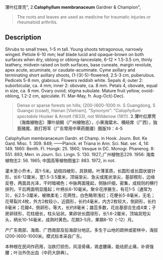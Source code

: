 薄叶红厚壳",
2.**Calophyllum membranaceum** Gardner & Champion",

> The roots and leaves are used as medicine for traumatic injuries or rheumatoid arthritis.

## Description
Shrubs to small trees, 1-5 m tall. Young shoots tetragonous, narrowly winged. Petiole 6-10 mm; leaf blade lucid and opaque-brown on both surfaces when dry, oblong or oblong-lanceolate, 6-12 × 1.5-3.5 cm, thinly leathery, midvein raised on both surfaces, base cuneate, margin revolute, apex acute, acuminate, or caudate-acuminate. Cyme axillary and terminating short axillary shoots, (1-)3(-5)-flowered, 2.5-3 cm, puberulous. Pedicels 5-8 mm, glabrous. Flowers reddish white. Sepals 4; outer 2: suborbicular, ca. 4 mm; inner 2: obovate, ca. 8 mm. Petals 4, obovate, equal in size, ca. 8 mm. Ovary ovoid; stigma subulate. Mature fruit yellow, ovoid-oblong, 1.2-2 cm, apiculate. Fl. Mar-May, fr. Aug-Oct(-Dec).

> Dense or sparse forests on hills; (200-)600-1000 m. S Guangdong, S Guangxi (coast), Hainan [Vietnam].
  "Synonym": "*Calophyllum spectabile* Hooker &amp; Arnott (1833), not Willdenow (1811).
**2.薄叶红厚壳（海南植物志）薄叶胡桐（广州植物志），小果海棠木、横经席（广西），独筋猪尾、跌打将军（广东常用中草药图谱）图版19：4-5**

Calophyllum membranaceum Gardn. et Champ. in Hook. Journ. Bot. Ke Gard. Misc. 1: 309. 849; ——Planck. et Triana in Ann. Sci. Nat. ser. 4, 14: 149. 1860: Benth. Fl. Hongk: 25. 1860; Vesque in DC. Monogr. Phanerog. 8: 551. 893; Merr. in Journ. Sci. Lingn. 5: 130. 1927,;广州植物志229. 1956: 海南植物志2: 56. 1965; 中国高等植物图鉴2: 883. 1972, in not.

灌木至小乔木，高1-5米。幼枝四棱形，具狭翅。叶薄革质，长圆形或长圆状披针形，长6-12厘米，宽1.5-3.5厘米，顶端渐尖、急尖或尾状渐尖，基部楔形，边缘反卷，两面具光泽，干时暗褐色；中脉两面隆起，侧脉纤细，密集，成规则的横行排列，干后两面明显隆起；叶柄长6-10毫米。聚伞花序腋生，有花1-5（通常为3），长2.5-3厘米，被微柔毛；花两性，白色略带浅红；花梗长5-8毫米，无毛；花萼裂片4枚，外方2枚较小，近圆形，长约4毫米，内方2枚较大，倒卵形，长约8毫米；花瓣4，倒卵形，等大，长约8毫米；雄蕊多数，花丝基部合生成4束；子房卵球形，花柱细长，柱头钻状。果卵状长圆球形，长1.6-2厘米，顶端具短尖头，柄长10-14毫米，成熟时黄色。花期3-5月，果期8-10（-12）月。

产广东南部、海南、广西南部及铅海部分地区。多生于山地的疏林或密林中，海拔(200-)600-1000米。模式标本采自广东。

本种根在民间作药用，治跌打损伤，风湿骨痛，肾虚腰痛，能祛瘀止痛，补肾强腰；叶治外伤出血（中药大辞典）。
